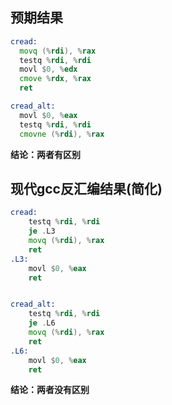## 预期结果

```asm
cread:
  movq (%rdi), %rax
  testq %rdi, %rdi
  movl $0, %edx
  cmove %rdx, %rax
  ret

cread_alt:
  movl $0, %eax
  testq %rdi, %rdi
  cmovne (%rdi), %rax
```

**结论：两者有区别**

## 现代gcc反汇编结果(简化)

```asm
cread:
    testq %rdi, %rdi
    je .L3
    movq (%rdi), %rax
    ret
.L3:
    movl $0, %eax
    ret


cread_alt:
    testq %rdi, %rdi
    je .L6
    movq (%rdi), %rax
    ret
.L6:
    movl $0, %eax
    ret
```

**结论：两者没有区别**